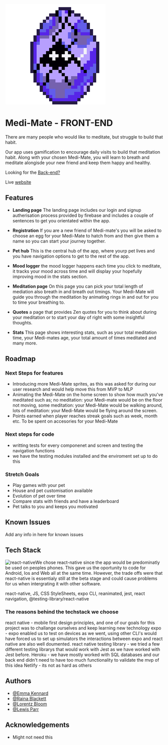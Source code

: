 ![Logo](./assets/Egg/EggHatch-12.png.png)
# Medi-Mate - FRONT-END

There are many people who would like to meditate, but struggle to build that habit.

Our app uses gamification to encourage daily visits to build that meditation habit. Along with your chosen Medi-Mate, you will learn to breath and meditate alongisde your new friend and keep them happy and healthy.

Looking for the [Back-end?](https://github.com/SchoolOfCode/final-project_back-end-bootglampers)

Live [website](https://medi-mate.netlify.app/)


## Features
- **Landing page** The landing page includes our login and signup autherisation process provided by firebase and includes a couple of sentences to get you orientated within the app.

- **Registration** If you are a new friend of Medi-mate's you will be asked to choose an egg for your Medi-Mate to hatch from and then give them a name so you can start your journey together.

- **Pet hub** This is the central hub of the app, where yourp pet lives and you have navigation options to get to the rest of the app.

- **Mood logger** the mood logger happens each time you click to meditate, it tracks your mood across time and will display your hopefully improving mood in the stats section.
 
- **Meditation page** On this page you can pick your total length of mediation also breath in and breath out timings. Your Medi-Mate will guide you through the meditation by animating rings in and out for you to time your breathing to.
 
 - **Quotes** a page that provides Zen quotes for you to think about during your meditation or to start your day of right with some insightful thoughts.
 
  - **Stats** This page shows interesting stats, such as your total meditation time, your Medi-mates age, your total amount of times meditated and many more.


## Roadmap
### Next Steps for features
- Introducing more Medi-Mate sprites, as this was asked for during our user research and would help move this from MVP to MLP
- Animating the Medi-Mate on the home screen to show how much you've meditated such as; no meditation: your Medi-mate would be on the floor not moving, some meditation: your Medi-Mate would be walking around, lots of meditation: your Medi-Mate would be flying around the screen.
- Points earned when player reaches streak goals such as week, month etc. To be spent on accesories for your Medi-Mate

### Next steps for code
- writting tests for every componenet and screen and testing the navigation functions
- we have the testing modules installed and the enviroment set up to do this

### Stretch Goals

- Play games with your pet
- House and pet customisation available
- Evolution of pet over time
- Compare stats with friends and have a leaderboard
- Pet talks to you and keeps you motivated


## Known Issues
Add any info in here for known issues



## Tech Stack
![react-native]()We chose react-native since the app would be predominatly be used on peoples phones. This gave us the oportunity to code for Android, Ios and Web all at the same time. However, the trade offs were that react-native is essentialy still at the beta stage and could cause problems for us when intergrating it with other software.

react-native, JS, CSS StyleSheets, expo CLI,
reanimated, jest, react navigation, @testing-library/react-native

### The reasons behind the techstack we choose
react native - mobile first design principles, and one of our goals for this project was to challange ourselves and keep learning new technology
expo - expo enabled us to test on devices as we went, using other CLI's would have forced us to set up simulators the interactions between expo and react native are also well doumented.
react native testing library - we tried a few different testing librarys that would work with Jest as we have worked with Jest before.
Heroku - we have mostly worked with SQL databases and our back end didn't need to have too much functionality to validate the mvp of this idea
Netlify - its not as hard as others


## Authors

- [@Emma Kennard](https://github.com/Elkennard)
- [@Raina Blackett](https://github.com/chocorainaaa)
- [@Lorentz Bloom](https://github.com/Lauro235)
- [@Lewis Parr](https://github.com/Le-w-is)



## Acknowledgements
 - Might not need this

